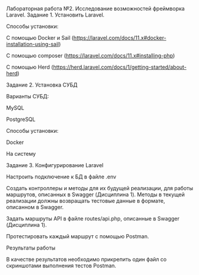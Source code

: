 Лабораторная работа №2. Исследование возможностей фреймворка Laravel.
Задание 1. Установить Laravel.
 

Способы установки:

 

С помощью Docker и Sail (https://laravel.com/docs/11.x#docker-installation-using-sail)

С помощью composer (https://laravel.com/docs/11.x#installing-php)

C помощью Herd (https://herd.laravel.com/docs/1/getting-started/about-herd)

 

Задание 2. Установка СУБД
 

Варианты СУБД:

 

MySQL

PostgreSQL

 

Способы установки:

 

Docker

На систему

 

Задание 3. Конфигурирование Laravel
 

Настроить подключение к БД в файле .env

Создать контроллеры и методы для их будущей реализации, для работы маршрутов, описанных в Swagger (Дисциплина 1). Методы в текущей реализации должны возвращать тестовые данные в формате, описанном в Swagger.

Задать маршруты API в файле routes/api.php, описанные в Swagger (Дисциплина 1).

Протестировать каждый маршрут с помощью Postman.




Результаты работы
 

В качестве результатов необходимо прикрепить один файл со скриншотами выполнения тестов Postman.
